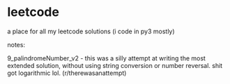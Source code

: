 # leetcode
a place for all my leetcode solutions (i code in py3 mostly)

notes:

9_palindromeNumber_v2 - this was a silly attempt at writing the most extended solution, without using  string conversion or number reversal. shit got logarithmic lol. (r/therewasanattempt)
